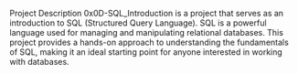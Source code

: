 Project Description
0x0D-SQL_Introduction is a project that serves as an introduction to SQL (Structured Query Language). SQL is a powerful language used for managing and manipulating relational databases. This project provides a hands-on approach to understanding the fundamentals of SQL, making it an ideal starting point for anyone interested in working with databases.
